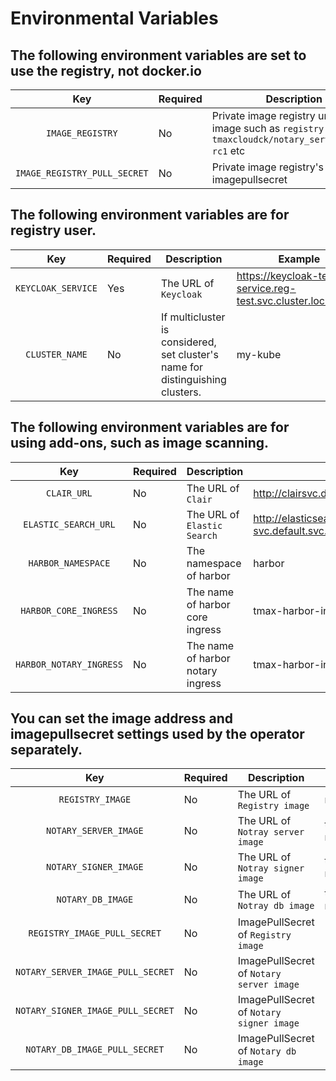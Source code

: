 # Environmental Variables

## The following environment variables are set to use the registry, not docker.io

|Key|Required|Description|Example|
|:---------------------------:|-----|-----------------------------------------|---|
|`IMAGE_REGISTRY`             | No  | Private image registry url including image such as `registry:2.7.1` and `tmaxcloudck/notary_server:0.6.2-rc1` etc |
|`IMAGE_REGISTRY_PULL_SECRET` | No  | Private image registry's imagepullsecret | |


## The following environment variables are for registry user.

|Key|Required|Description|Example|
|:---------------------------:|-----|-----------------------------------------|---|
|`KEYCLOAK_SERVICE`           | Yes | The URL of `Keycloak` | https://keycloak-test-service.reg-test.svc.cluster.local:8443 | 
|`CLUSTER_NAME`               | No  | If multicluster is considered, set cluster's name for distinguishing clusters. | my-kube |


## The following environment variables are for using add-ons, such as image scanning.

|Key|Required|Description|Example|
|:---------------------------:|-----|-----------------------------------------|---|
|`CLAIR_URL`                  | No  | The URL of `Clair` | http://clairsvc.default.svc.cluster.local:6060 |
|`ELASTIC_SEARCH_URL`         | No  | The URL of `Elastic Search` | http://elasticsearch-svc.default.svc.cluster.local:9200 |
|`HARBOR_NAMESPACE`           | No  | The namespace of harbor | harbor |
|`HARBOR_CORE_INGRESS`        | No  | The name of harbor core ingress  | tmax-harbor-ingress |
|`HARBOR_NOTARY_INGRESS`      | No  | The name of harbor notary ingress | tmax-harbor-ingress-notary |


## You can set the image address and imagepullsecret settings used by the operator separately.

|Key|Required|Description|Example|
|:--------------------------------:|-----|------------------------------------------|---|
|`REGISTRY_IMAGE`                  | No  | The URL of `Registry image`              | registry:2.7.1 |
|`NOTARY_SERVER_IMAGE`             | No  | The URL of `Notray server image`         | tmaxcloudck/notary_server:0.6.2-rc1 |
|`NOTARY_SIGNER_IMAGE`             | No  | The URL of `Notray signer image`         | tmaxcloudck/notary_signer:0.6.2-rc1 |
|`NOTARY_DB_IMAGE`                 | No  | The URL of `Notray db image`             | tmaxcloudck/notary_mysql:0.6.2-rc1 |
|`REGISTRY_IMAGE_PULL_SECRET`      | No  | ImagePullSecret of `Registry image`      | |
|`NOTARY_SERVER_IMAGE_PULL_SECRET` | No  | ImagePullSecret of `Notary server image` | |
|`NOTARY_SIGNER_IMAGE_PULL_SECRET` | No  | ImagePullSecret of `Notary signer image` | |
|`NOTARY_DB_IMAGE_PULL_SECRET`     | No  | ImagePullSecret of `Notary db image`     | |